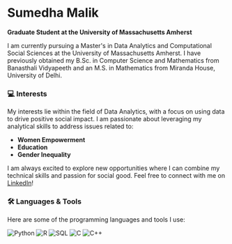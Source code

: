 # Sumedha Malik

**Graduate Student at the University of Massachusetts Amherst**

I am currently pursuing a Master's in Data Analytics and Computational Social Sciences at the University of Massachusetts Amherst. I have previously obtained my B.Sc. in Computer Science and Mathematics from Banasthali Vidyapeeth and an M.S. in Mathematics from Miranda House, University of Delhi.

### 💻 Interests
My interests lie within the field of Data Analytics, with a focus on using data to drive positive social impact. I am passionate about leveraging my analytical skills to address issues related to:
- **Women Empowerment**
- **Education**
- **Gender Inequality**

I am always excited to explore new opportunities where I can combine my technical skills and passion for social good. Feel free to connect with me on [LinkedIn](https://www.linkedin.com/in/sumedhamalikk/)!

### 🛠️ Languages & Tools
Here are some of the programming languages and tools I use:

![Python](https://img.shields.io/badge/Python-3776AB?style=for-the-badge&logo=python&logoColor=white)
![R](https://img.shields.io/badge/R-276DC3?style=for-the-badge&logo=r&logoColor=white)
![SQL](https://img.shields.io/badge/SQL-4479A1?style=for-the-badge&logo=sql&logoColor=white)
![C](https://img.shields.io/badge/C-A8B9CC?style=for-the-badge&logo=c&logoColor=white)
![C++](https://img.shields.io/badge/C++-00599C?style=for-the-badge&logo=cplusplus&logoColor=white)
